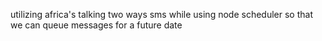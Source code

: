 utilizing africa's talking two ways sms while using node scheduler so that we can queue messages for a future date